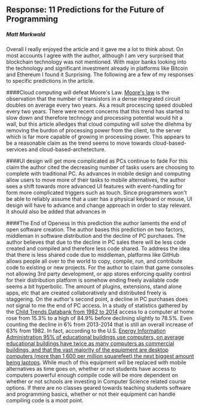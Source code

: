 Response: 11 Predictions for the Future of Programming
------------------------------------------------------
##### Matt Markwald

Overall I really enjoyed the article and it gave me a lot to think about. On most accounts I agree with the author, although I am very surprised that blockchain technology was not mentioned. With major banks looking into the technology and significant investment already in platforms like Bitcoin and Ethereum I found it Surprising. The following are a few of my responses to specific predictions in the article.

####Cloud computing will defeat Moore's Law.
 [Moore's law][1] is the observation that the number of transistors in a dense integrated circuit doubles on average every two years. As a result procescing speed doubled every two years. There were recent concerns that this trend has started to slow down and therefore technogy and processing potential would hit a wall, but this article alledges that cloud computing will solve the dilehma by removing the burdon of processing power from the client, to the server which is far more capable of growing in processing power. This appears to be a reasonable claim  as the trend seems to move towards cloud-based-services and cloud-based-archetecture. 

####UI design will get more complicated as PCs continue to fade
For this claim the author cited the decreasing number of tasks users are choosing to complete with traditional PC. As advances in mobile design and computing allow users to move more of their tasks to mobile alternatives, the author sees a shift towards more advanced UI features with event-handling for form more complicated triggers such as touch. Since programmers won't be able to reliably assume that a user has a physical keyboard or mouse, UI design will have to advance and change approach in order to stay relevant. It should also be added that advances in   

####The End of Openess
In this prediction the author laments the end of open software creation. The author bases this prediction on two factors, middleman in software distribution and the decline of PC purchases. The author believes that due to the decline in PC sales there will be less code created and compiled and therefore less code shared. To address the idea that there is less shared code due to middleman, platforms like GitHub allows people all over to the world to copy, compile, run, and contribute code to existing or new projects. For the author to claim that game consoles not allowing 3rd party development, or app stores enforcing quality control for their distribution platform is somehow ending freely available code seems a bit hyperbolic. The amount of plugins, extensions, stand alone apps, etc that are created collaboratively and distributed freely is staggering. On the author's second point, a decline in PC purchases does not signal to me the end of PC access. In a study of statistics gathered by the [Child Trends Databank from 1982 to 2014][2] access to a computer at home rose from 15.3% to a high of 84.9% before declining slightly to 78.5%. Even counting the decline in 6% from 2013-2014 that is still an overall increase of 63% from 1982. In fact, according to the U.S. [Energy Information Administration 95% of educational buildings use computers, on average educational buildings have twice as many computers as commercial buildings, and that the vast majority of the equipment are desktop computers (more than 1,600 per million squarefeet) the next biggest amount being laptops][3]. While much of this equipment will be replaced with mobile alternatives as time goes on, whether or not students have access to computers powerful enough compile code will be more dependent on whether or not schools are investing in Computer Science related course options. If there are no classes geared towards teaching students software and programming basics, whether or not their equipment can handle compiling code is a moot point.

[1]: https://en.wikipedia.org/wiki/Moore%27s_lawF "Wikipedia: Moore's Law"
[2]: https://www.childtrends.org/wp-content/uploads/2012/07/69_fig1.jpg "Child Trends DATABANK"
[3]: https://www.eia.gov/todayinenergy/detail.php?id=24812 "Energy Information Administration"

